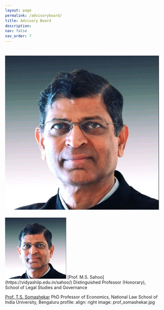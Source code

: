 ```yaml
---
layout: page
permalink: /advisoryboard/
title: Advisory Board 
description:
nav: false
nav_order: 7
---
```

# ![Prof M S Sahoo](/assets/img/prof_ms_sahoo.jpeg)
<img src="/assets/img/prof_ms_sahoo.jpeg" alt="Prof. M. S. Sahooo" width="200"/>
[Prof. M.S. Sahoo](https://vidyashilp.edu.in/sahoo/)
Distinguished Professor (Honorary), School of Legal Studies and Governance

[Prof. T.S. Somashekar](https://www.nls.ac.in/faculty/t-s-somashekar/)
PhD Professor of Economics, National Law School of India University, Bengaluru
profile:
  align: right
  image: prof_somashekar.jpg
